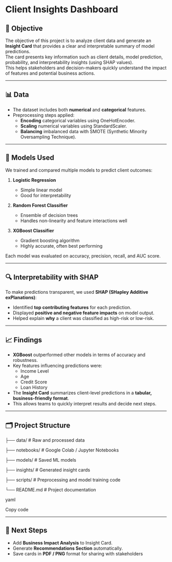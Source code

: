 # Client Insights Dashboard

## 📌 Objective
The objective of this project is to analyze client data and generate an **Insight Card** that provides a clear and interpretable summary of model predictions.  
The card presents key information such as client details, model prediction, probability, and interpretability insights (using SHAP values).  
This helps stakeholders and decision-makers quickly understand the impact of features and potential business actions.

---

## 📊 Data
- The dataset includes both **numerical** and **categorical** features.  
- Preprocessing steps applied:
  - **Encoding** categorical variables using OneHotEncoder.  
  - **Scaling** numerical variables using StandardScaler.  
  - **Balancing** imbalanced data with SMOTE (Synthetic Minority Oversampling Technique).  

---

## 🤖 Models Used
We trained and compared multiple models to predict client outcomes:

1. **Logistic Regression**  
   - Simple linear model  
   - Good for interpretability  

2. **Random Forest Classifier**  
   - Ensemble of decision trees  
   - Handles non-linearity and feature interactions well  

3. **XGBoost Classifier**  
   - Gradient boosting algorithm  
   - Highly accurate, often best performing  

Each model was evaluated on accuracy, precision, recall, and AUC score.  

---

## 🔍 Interpretability with SHAP
To make predictions transparent, we used **SHAP (SHapley Additive exPlanations)**:
- Identified **top contributing features** for each prediction.  
- Displayed **positive and negative feature impacts** on model output.  
- Helped explain **why** a client was classified as high-risk or low-risk.  

---

## 📈 Findings
- **XGBoost** outperformed other models in terms of accuracy and robustness.  
- Key features influencing predictions were:
  - Income Level  
  - Age  
  - Credit Score  
  - Loan History  
- The **Insight Card** summarizes client-level predictions in a **tabular, business-friendly format**.  
- This allows teams to quickly interpret results and decide next steps.  

---

## 🗂️ Project Structure
├── data/ # Raw and processed data

├── notebooks/ # Google Colab / Jupyter Notebooks

├── models/ # Saved ML models

├── insights/ # Generated insight cards

├── scripts/ # Preprocessing and model training code

└── README.md # Project documentation


yaml

Copy code

---

## 🚀 Next Steps
- Add **Business Impact Analysis** to Insight Card.  
- Generate **Recommendations Section** automatically.  
- Save cards in **PDF / PNG** format for sharing with stakeholders
